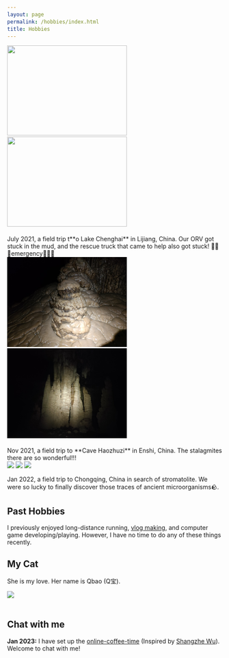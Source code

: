 ```yaml
---
layout: page
permalink: /hobbies/index.html
title: Hobbies
---
```




<div class="second">
<img src="/images/work/ch.jpg" width="280" height="210">
<img src="/images/work/chtrack.jpg" width="280" height="210">
</div>
<br>
July 2021, a field trip t**o Lake Chenghai** in Lijiang, China. Our ORV got stuck in the mud, and the rescue truck that came to help also got stuck! 🚨🚨🚨emergency🚨🚨🚨
<br>

<div class="second">
<img src="/images/work/hzzd.jpg" width="280" height="210" >
<img src="/images/work/hzzd1.jpg" width="280" height="210">

</div>
<br>Nov 2021, a field trip to **Cave Haozhuzi** in Enshi, China. The stalagmites there are so wonderful!!!
<br>

<div class="third">
<img src="/images/work/cq.jpg">
<img src="/images/work/cq1.jpg">
<img src="/images/work/cq2.jpg">

</div>

Jan 2022, a field trip to Chongqing, China in search of stromatolite. We were so lucky to finally discover those traces of ancient microorganisms🪨. 


## Past Hobbies

I previously enjoyed long-distance running, [vlog making](https://space.bilibili.com/594030035), and computer game developing/playing. However, I have no time to do any of these things recently.

## My Cat

She is my love. Her name is Qbao (Q宝).

<div>
<img src="/images/cat.JPG">
</div>
<br>

## Chat with me

**Jan 2023:** I have set up the [online-coffee-time](https://calendly.com/lancecai/meet-with-lance) (Inspired by [Shangzhe Wu](https://elliottwu.com/)). Welcome to chat with me!

<!-- Calendly inline widget begin -->

<div class="calendly-inline-widget" data-url="https://calendly.com/lancecai/meet-with-lance" style="min-width:320px;height:630px;"></div>
<script type="text/javascript" src="https://assets.calendly.com/assets/external/widget.js" async></script>
<!-- Calendly inline widget end -->


